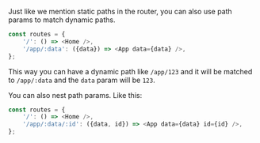 Just like we mention static paths in the router, you can also use path params to match dynamic paths.

```js
const routes = {
    '/': () => <Home />,
    '/app/:data': ({data}) => <App data={data} />,
};
```

This way you can have a dynamic path like `/app/123` and it will be matched to `/app/:data` and the `data` param will be `123`.

You can also nest path params. Like this:

```js
const routes = {
    '/': () => <Home />,
    '/app/:data/:id': ({data, id}) => <App data={data} id={id} />,
};
```
